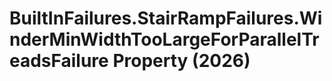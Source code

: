 # BuiltInFailures.StairRampFailures.WinderMinWidthTooLargeForParallelTreadsFailure Property (2026)

﻿
